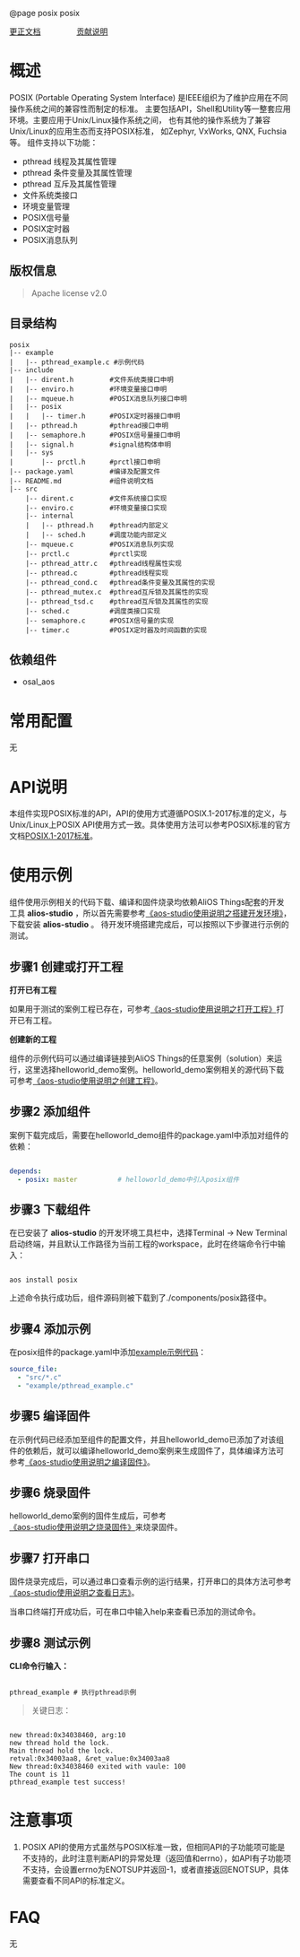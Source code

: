 @page posix posix

[更正文档](https://gitee.com/alios-things/posix/edit/master/README.md) &emsp;&emsp;&emsp;&emsp; [贡献说明](https://g.alicdn.com/alios-things-3.3/doc/contribute_doc.html)

# 概述
POSIX (Portable Operating System Interface) 是IEEE组织为了维护应用在不同操作系统之间的兼容性而制定的标准。 主要包括API，Shell和Utility等一整套应用环境。主要应用于Unix/Linux操作系统之间， 也有其他的操作系统为了兼容Unix/Linux的应用生态而支持POSIX标准， 如Zephyr, VxWorks, QNX, Fuchsia等。
组件支持以下功能：
- pthread 线程及其属性管理
- pthread 条件变量及其属性管理
- pthread 互斥及其属性管理
- 文件系统类接口
- 环境变量管理
- POSIX信号量
- POSIX定时器
- POSIX消息队列

## 版权信息
> Apache license v2.0

## 目录结构
```tree
posix
|-- example
|   |-- pthread_example.c #示例代码
|-- include
|   |-- dirent.h         #文件系统类接口申明
|   |-- enviro.h         #环境变量接口申明
|   |-- mqueue.h         #POSIX消息队列接口申明
|   |-- posix
|   |   |-- timer.h      #POSIX定时器接口申明
|   |-- pthread.h        #pthread接口申明
|   |-- semaphore.h      #POSIX信号量接口申明
|   |-- signal.h         #signal结构体申明
|   |-- sys
|       |-- prctl.h      #prctl接口申明
|-- package.yaml         #编译及配置文件
|-- README.md            #组件说明文档
|-- src
    |-- dirent.c         #文件系统接口实现
    |-- enviro.c         #环境变量接口实现
    |-- internal
    |   |-- pthread.h    #pthread内部定义
    |   |-- sched.h      #调度功能内部定义
    |-- mqueue.c         #POSIX消息队列实现
    |-- prctl.c          #prctl实现
    |-- pthread_attr.c   #pthread线程属性实现
    |-- pthread.c        #pthread线程实现
    |-- pthread_cond.c   #pthread条件变量及其属性的实现
    |-- pthread_mutex.c  #pthread互斥锁及其属性的实现
    |-- pthread_tsd.c    #pthread互斥锁及其属性的实现
    |-- sched.c          #调度类接口实现
    |-- semaphore.c      #POSIX信号量的实现
    |-- timer.c          #POSIX定时器及时间函数的实现
```

## 依赖组件
* osal_aos

# 常用配置
无

# API说明
本组件实现POSIX标准的API，API的使用方式遵循POSIX.1-2017标准的定义，与Unix/Linux上POSIX API使用方式一致。具体使用方法可以参考POSIX标准的官方文档[POSIX.1-2017标准](https://pubs.opengroup.org/onlinepubs/9699919799/idx/functions.html)。

# 使用示例

组件使用示例相关的代码下载、编译和固件烧录均依赖AliOS Things配套的开发工具 **alios-studio** ，所以首先需要参考[《aos-studio使用说明之搭建开发环境》](https://g.alicdn.com/alios-things-3.3/doc/setup_env.html)，下载安装 **alios-studio** 。
待开发环境搭建完成后，可以按照以下步骤进行示例的测试。

## 步骤1 创建或打开工程

**打开已有工程**

如果用于测试的案例工程已存在，可参考[《aos-studio使用说明之打开工程》](https://g.alicdn.com/alios-things-3.3/doc/open_project.html)打开已有工程。

**创建新的工程**

组件的示例代码可以通过编译链接到AliOS Things的任意案例（solution）来运行，这里选择helloworld_demo案例。helloworld_demo案例相关的源代码下载可参考[《aos-studio使用说明之创建工程》](https://g.alicdn.com/alios-things-3.3/doc/create_project.html)。

## 步骤2 添加组件

案例下载完成后，需要在helloworld_demo组件的package.yaml中添加对组件的依赖：

```yaml

depends:
  - posix: master          # helloworld_demo中引入posix组件

```

## 步骤3 下载组件

在已安装了 **alios-studio** 的开发环境工具栏中，选择Terminal -> New Terminal启动终端，并且默认工作路径为当前工程的workspace，此时在终端命令行中输入：

```shell

aos install posix

```

上述命令执行成功后，组件源码则被下载到了./components/posix路径中。

## 步骤4 添加示例

在posix组件的package.yaml中添加[example示例代码](https://gitee.com/alios-things/posix/tree/master/example)：

```yaml
source_file:
  - "src/*.c"
  - "example/pthread_example.c"
```

## 步骤5 编译固件

在示例代码已经添加至组件的配置文件，并且helloworld_demo已添加了对该组件的依赖后，就可以编译helloworld_demo案例来生成固件了，具体编译方法可参考[《aos-studio使用说明之编译固件》](https://g.alicdn.com/alios-things-3.3/doc/build_project.html)。

## 步骤6 烧录固件

helloworld_demo案例的固件生成后，可参考[《aos-studio使用说明之烧录固件》](https://g.alicdn.com/alios-things-3.3/doc/burn_image.html)来烧录固件。

## 步骤7 打开串口

固件烧录完成后，可以通过串口查看示例的运行结果，打开串口的具体方法可参考[《aos-studio使用说明之查看日志》](https://g.alicdn.com/alios-things-3.3/doc/view_log.html)。

当串口终端打开成功后，可在串口中输入help来查看已添加的测试命令。

## 步骤8 测试示例

**CLI命令行输入：**
```shell

pthread_example # 执行pthread示例

```

> 关键日志：
```shell

new thread:0x34038460, arg:10
new thread hold the lock.
Main thread hold the lock.
retval:0x34003aa8, &ret_value:0x34003aa8
New thread:0x34038460 exited with vaule: 100
The count is 11
pthread_example test success!

```

# 注意事项
1. POSIX API的使用方式虽然与POSIX标准一致，但相同API的子功能项可能是不支持的，此时注意判断API的异常处理（返回值和errno），如API有子功能项不支持，会设置errno为ENOTSUP并返回-1，或者直接返回ENOTSUP，具体需要查看不同API的标准定义。

# FAQ
无
